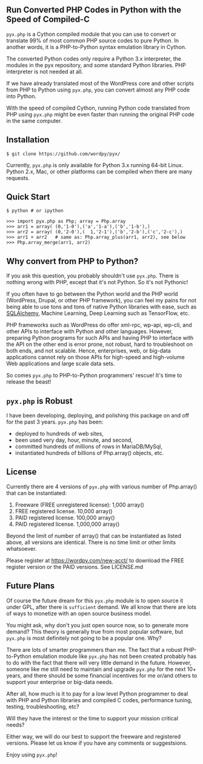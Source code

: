 Run Converted PHP Codes in Python with the Speed of Compiled-C
--------------------------------------------------------------

`pyx.php` is a Cython compiled module that you can use to convert or
translate 99% of most common PHP source codes to pure Python.
In another words, it is a PHP-to-Python syntax emulation library in Cython.

The converted Python codes only require a Python 3.x interpreter,
the modules in the pyx repository, and some standard Python libraries.
PHP interpreter is not needed at all.

If we have already translated most of the WordPress core and other
scripts from PHP to Python using `pyx.php`, you can convert almost
any PHP code into Python.

With the speed of compiled Cython, running Python code translated from PHP
using `pyx.php` might be even faster than running the original PHP code in
the same computer.

Installation
------------
`$ git clone https://github.com/wordpy/pyx/`

Currently, `pyx.php` is only available for Python 3.x running 64-bit Linux.
Python 2.x, Mac, or other platforms can be compiled when there are many
requests.

Quick Start
-----------
`$ python # or ipython`

    >>> import pyx.php as Php; array = Php.array
    >>> arr1 = array( (0,'1-0'),('a','1-a'),('b','1-b'),)
    >>> arr2 = array( (0,'2-0'),(  1,'2-1'),('b','2-b'),('c','2-c'),)
    >>> arr1 + arr2   # same as: Php.array_plus(arr1, arr2), see below
    >>> Php.array_merge(arr1, arr2)

Why convert from PHP to Python?
-------------------------------
If you ask this question, you probably shouldn't use `pyx.php`.
There is nothing wrong with PHP, except that it's not Python.
So it's not Pythonic!

If you often have to go between the Python world and the PHP world
(WordPress, Drupal, or other PHP framework), you can feel my pains for
not being able to use tons and tons of native Python libraries with ease,
such as [SQLAlchemy](http://www.sqlalchemy.org/), Machine Learning,
Deep Learning such as TensorFlow, etc.

PHP frameworks such as WordPress do offer xml-rpc, wp-api, wp-cli,
and other APIs to interface with Python and other languages.
However, preparing Python programs for such APIs and having PHP to
interface with the API on the other end is error prone, not robust,
hard to troubleshoot on both ends, and not scalable.
Hence, enterprises, web, or big-data applications cannot rely on those APIs
for high-speed and high-volume Web applications and large scale data sets.

So comes `pyx.php` to PHP-to-Python programmers' rescue!
It's time to release the beast!

`pyx.php` is Robust
-------------------
I have been developing, deploying, and polishing this package on and off
for the past 3 years. `pyx.php` has been:

* deployed to hundreds of web sites,
* been used very day, hour, minute, and second,
* committed hundreds of millions of rows in MariaDB/MySql,
* instantiated hundreds of billions of Php.array() objects, etc.

License
-------
Currently there are 4 versions of `pyx.php` with various number of
Php.array() that can be instantiated:

1. Freeware (FREE unregistered license): 1,000 array()
2. FREE registered license.    10,000 array()
3. PAID registered license.   100,000 array()
4. PAID registered license. 1,000,000 array()

Beyond the limit of number of array() that can be instantiated as listed
above, all versions are identical.
There is no time limit or other limits whatsoever.

Please register at <https://wordpy.com/new-acct/> to download the FREE
register version or the PAID versions.
See LICENSE.md

Future Plans
------------
Of course the future dream for this `pyx.php` module is to open source it
under GPL, after there is `sufficient` demand.  We all know that there
are lots of ways to monetize with an open source business model.

You might ask, why don't you just open source now, so to generate more demand?
This theory is generally true from most popular software, but `pyx.php` is
most definitely not going to be a popular one. Why?

There are lots of smarter programmers than me.  The fact that a robust
PHP-to-Python emulation module like `pyx.php` has not been created
probably has to do with the fact that there will very little demand in the
future. However, someone like me still need to maintain and upgrade `pyx.php`
for the next 10+ years, and there should be some financial incentives
for me or/and others to support your enterprise or big-data needs.

After all, how much is it to pay for a low level Python programmer to deal
with PHP and Python libraries and compiled C codes, performance tuning,
testing, troubleshooting, etc?

Will they have the interest or the time to support your mission critical needs?

Either way, we will do our best to support the freeware and registered
versions. Please let us know if you have any comments or suggestsions.

Enjoy using `pyx.php`!
